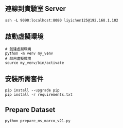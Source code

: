 ## 連線到實驗室 Server

```
ssh -L 9090:localhost:8080 liyichen125@192.168.1.102
```

## 啟動虛擬環境

```
# 創建虛擬環境
python -m venv my_venv
# 啟用虛擬環境
source my_venv/bin/activate
```

## 安裝所需套件

```
pip install --upgrade pip
pip install -r requirements.txt
```

## Prepare Dataset

```
python prepare_ms_marco_v21.py
```
